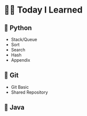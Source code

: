 # 👶🏻 Today I Learned



## 📘 Python

* Stack/Queue
* Sort
* Search
* Hash
* Appendix



## 📗 Git

* Git Basic
* Shared Repository



## 📕 Java
